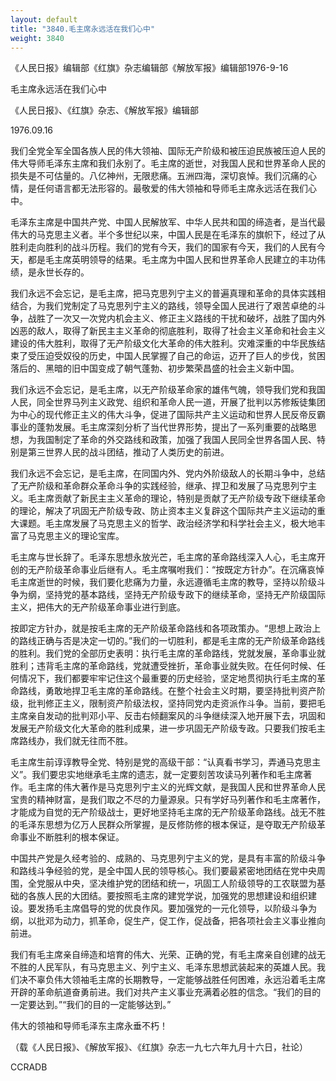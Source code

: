 ```yaml
---
layout: default
title: "3840.毛主席永远活在我们心中"
weight: 3840
---
```


《人民日报》编辑部《红旗》杂志编辑部《解放军报》编辑部1976-9-16

毛主席永远活在我们心中

《人民日报》、《红旗》杂志、《解放军报》编辑部

1976.09.16

我们全党全军全国各族人民的伟大领袖、国际无产阶级和被压迫民族被压迫人民的伟大导师毛泽东主席和我们永别了。毛主席的逝世，对我国人民和世界革命人民的损失是不可估量的。八亿神州，无限悲痛。五洲四海，深切哀悼。我们沉痛的心情，是任何语言都无法形容的。最敬爱的伟大领袖和导师毛主席永远活在我们心中。

毛泽东主席是中国共产党、中国人民解放军、中华人民共和国的缔造者，是当代最伟大的马克思主义者。半个多世纪以来，中国人民是在毛泽东的旗帜下，经过了从胜利走向胜利的战斗历程。我们的党有今天，我们的国家有今天，我们的人民有今天，都是毛主席英明领导的结果。毛主席为中国人民和世界革命人民建立的丰功伟绩，是永世长存的。

我们永远不会忘记，是毛主席，把马克思列宁主义的普遍真理和革命的具体实践相结合，为我们党制定了马克思列宁主义的路线，领导全国人民进行了艰苦卓绝的斗争，战胜了一次又一次党内机会主义、修正主义路线的干扰和破坏，战胜了国内外凶恶的敌人，取得了新民主主义革命的彻底胜利，取得了社会主义革命和社会主义建设的伟大胜利，取得了无产阶级文化大革命的伟大胜利。灾难深重的中华民族结束了受压迫受奴役的历史，中国人民掌握了自己的命运，迈开了巨人的步伐，贫困落后的、黑暗的旧中国变成了朝气蓬勃、初步繁荣昌盛的社会主义新中国。

我们永远不会忘记，是毛主席，以无产阶级革命家的雄伟气魄，领导我们党和我国人民，同全世界马列主义政党、组织和革命人民一道，开展了批判以苏修叛徒集团为中心的现代修正主义的伟大斗争，促进了国际共产主义运动和世界人民反帝反霸事业的蓬勃发展。毛主席深刻分析了当代世界形势，提出了一系列重要的战略思想，为我国制定了革命的外交路线和政策，加强了我国人民同全世界各国人民、特别是第三世界人民的战斗团结，推动了人类历史的前进。

我们永远不会忘记，是毛主席，在同国内外、党内外阶级敌人的长期斗争中，总结了无产阶级和革命群众革命斗争的实践经验，继承、捍卫和发展了马克思列宁主义。毛主席贡献了新民主主义革命的理论，特别是贡献了无产阶级专政下继续革命的理论，解决了巩固无产阶级专政、防止资本主义复辟这个国际共产主义运动的重大课题。毛主席发展了马克思主义的哲学、政治经济学和科学社会主义，极大地丰富了马克思主义的理论宝库。

毛主席与世长辞了。毛泽东思想永放光芒，毛主席的革命路线深入人心，毛主席开创的无产阶级革命事业后继有人。毛主席嘱咐我们：“按既定方针办”。在沉痛哀悼毛主席逝世的时候，我们要化悲痛为力量，永远遵循毛主席的教导，坚持以阶级斗争为纲，坚持党的基本路线，坚持无产阶级专政下的继续革命，坚持无产阶级国际主义，把伟大的无产阶级革命事业进行到底。

按即定方针办，就是按毛主席的无产阶级革命路线和各项政策办。“思想上政治上的路线正确与否是决定一切的。”我们的一切胜利，都是毛主席的无产阶级革命路线的胜利。我们党的全部历史表明：执行毛主席的革命路线，党就发展，革命事业就胜利；违背毛主席的革命路线，党就遭受挫折，革命事业就失败。在任何时候、任何情况下，我们都要牢牢记住这个最重要的历史经验，坚定地贯彻执行毛主席的革命路线，勇敢地捍卫毛主席的革命路线。在整个社会主义时期，要坚持批判资产阶级，批判修正主义，限制资产阶级法权，坚持同党内走资派作斗争。当前，要把毛主席亲自发动的批判邓小平、反击右倾翻案风的斗争继续深入地开展下去，巩固和发展无产阶级文化大革命的胜利成果，进一步巩固无产阶级专政。只要我们按毛主席路线办，我们就无往而不胜。

毛主席生前谆谆教导全党、特别是党的高级干部：“认真看书学习，弄通马克思主义”。我们要忠实地继承毛主席的遗志，就一定要刻苦攻读马列著作和毛主席著作。毛主席的伟大著作是马克思列宁主义的光辉文献，是我国人民和世界革命人民宝贵的精神财富，是我们取之不尽的力量源泉。只有学好马列著作和毛主席著作，才能成为自觉的无产阶级战士，更好地坚持毛主席的无产阶级革命路线。战无不胜的毛泽东思想为亿万人民群众所掌握，是反修防修的根本保证，是夺取无产阶级革命事业不断胜利的根本保证。

中国共产党是久经考验的、成熟的、马克思列宁主义的党，是具有丰富的阶级斗争和路线斗争经验的党，是全中国人民的领导核心。我们要最紧密地团结在党中央周围，全党服从中央，坚决维护党的团结和统一，巩固工人阶级领导的工农联盟为基础的各族人民的大团结。要按照毛主席的建党学说，加强党的思想建设和组织建设。要发扬毛主席倡导的党的优良作风。要加强党的一元化领导，以阶级斗争为纲，以批邓为动力，抓革命，促生产，促工作，促战备，把各项社会主义事业推向前进。

我们有毛主席亲自缔造和培育的伟大、光荣、正确的党，有毛主席亲自创建的战无不胜的人民军队，有马克思主义、列宁主义、毛泽东思想武装起来的英雄人民。我们决不辜负伟大领袖毛主席的长期教导，一定能够战胜任何困难，永远沿着毛主席开辟的革命航道奋勇前进。我们对共产主义事业充满着必胜的信念。“我们的目的一定要达到。”“我们的目的一定能够达到。”

伟大的领袖和导师毛泽东主席永垂不朽！

（载《人民日报》、《解放军报》、《红旗》杂志一九七六年九月十六日，社论）

CCRADB

